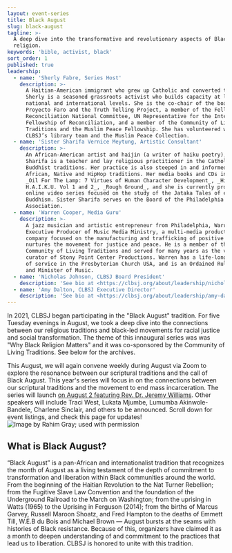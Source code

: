 ```yaml
---
layout: event-series
title: Black August
slug: black-august
tagline: >-
  A deep dive into the transformative and revolutionary aspects of Black
  religion.
keywords: 'bible, activist, black'
sort_order: 1
published: true
leadership:
  - name: 'Sherly Fabre, Series Host'
    description: >-
      A Haitian-American immigrant who grew up Catholic and converted to Islam,
      Sherly is a seasoned grassroots activist who builds capacity at local,
      national and international levels. She is the co-chair of the boards of
      Proyecto Faro and the Truth Telling Project, a member of the Fellowship of
      Reconciliation National Committee, UN Representative for the International
      Fellowship of Reconciliation, and a member of the Community of Living
      Traditions and the Muslim Peace Fellowship. She has volunteered with
      CLBSJ’s library team and the Muslim Peace Collection.
  - name: 'Sister Sharifa Vernice Meytung, Artistic Consultant'
    description: >-
      An African-American artist and haijin (a writer of haiku poetry), Sister
      Sharifa is a teacher and lay religious practitioner in the Catholic and
      Buddhist traditions. Her practice is also steeped in and informed by West
      African, Native and HipHop traditions. Her media books and CDs include
      _Oil For The Lamp: 7 Virtues of Human Character Development_, _Hiphop
      H.A.I.K.U. Vol 1 and 2_, _Rough Ground_, and she is currently producing an
      online video series focused on the study of the Jataka Tales of early
      Buddhism. Sister Sharifa serves on the Board of the Philadelphia Buddhist
      Association.
  - name: 'Warren Cooper, Media Guru'
    description: >-
      A jazz musician and artistic entrepreneur from Philadelphia, Warren is the
      Executive Producer of Music Media Ministry, a multi-media production
      company focused on the manufacturing and trafficking of positive art that
      nurtures the movement for justice and peace. He is a member of the
      Community of Living Traditions and served for many years as the volunteer
      curator of Stony Point Center Productions. Warren has a life-long history
      of service in the Presbyterian Church USA, and is an Ordained Ruling Elder
      and Minister of Music.
  - name: 'Nicholas Johnson, CLBSJ Board President'
    description: 'See bio at <https://clbsj.org/about/leadership/nicholas-a-johnson/>'
  - name: 'Amy Dalton, CLBSJ Executive Director'
    description: 'See bio at <https://clbsj.org/about/leadership/amy-dalton/>'
---
```


In 2021, CLBSJ began participating in the "Black August" tradition. For five Tuesday evenings in August, we took a deep dive into the connections between our religious traditions and black-led movements for racial justice and social transformation. The theme of this innaugural series was was "Why Black Religion Matters" and it was co-sponsored by the Community of Living Traditions. See below for the archives.

This August, we will again convene weekly during August via Zoom to explore the resonance between our scriptural traditions and the call of Black August. This year's series will focus in on the connections between our scriptural traditions and the movement to end mass incarceration. The series will launch [on August 2 featuring Rev. Dr. Jeremy Williams](https://clbsj.org/events/2022/08/02/jeremy-williams-on-acts-16-16-40/). Other speakers will include Traci West, Lukata Mjumbe, Lumumba Akinwole-Bandele, Charlene Sinclair, and others to be announced. Scroll down for event listings, and check this page for updates!![Image by Rahim Gray; used with permission]({{site.baseurl}}/img/RahimGray-Revolutionary.png)

## What is Black August?
“Black August” is a pan-African and internationalist tradition that recognizes the month of August as a living testament of the depth of commitment to transformation and liberation within Black communities around the world. From the beginning of the Haitian Revolution to the Nat Turner Rebellion; from the Fugitive Slave Law Convention and the foundation of the Underground Railroad to the March on Washington; from the uprising in Watts (1965) to the Uprising in Ferguson (2014); from the births of Marcus Garvey, Russell Maroon Shoatz, and Fred Hampton to the deaths of Emmett Till, W.E.B du Bois and Michael Brown — August bursts at the seams with histories of Black resistance. Because of this, organizers have claimed it as a month to deepen understanding of and commitment to the practices that lead us to liberation. CLBSJ is honored to unite with this tradition.
